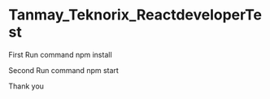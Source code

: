 # Tanmay_Teknorix_ReactdeveloperTest

First Run command npm install

Second Run command npm start

Thank you
